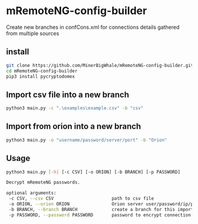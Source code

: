
# mRemoteNG-config-builder

Create new branches in confCons.xml for connections details gathered from multiple sources

## install

```bash
git clone https://github.com/MinerBigWhale/mRemoteNG-config-builder.git
cd mRemoteNG-config-builder
pip3 install pycryptodomex
```

## Import csv file into a new branch

```bash
python3 main.py -c ".\examples\example.csv" -b "csv"
```

## Import from orion into a new branch

```bash
python3 main.py -o "username/password/server/port" -b "Orion"
```

## Usage
```bash
python3 main.py [-h] [-c CSV] [-o ORION] [-b BRANCH] [-p PASSWORD]

Decrypt mRemoteNG passwords.

optional arguments:
 -c CSV, --csv CSV                      path to csv file
 -o ORION, --orion ORION                Orion server user/password/ip/port
 -b BRANCH, --branch BRANCH             create a branch for this import (default is in root)
 -p PASSWORD, --password PASSWORD       password to encrypt connection password
```
